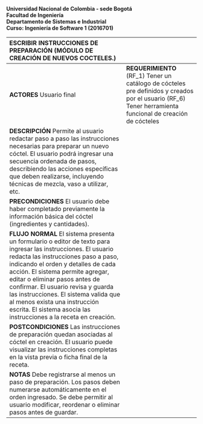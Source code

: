   
**Universidad Nacional de Colombia \- sede Bogotá**  
**Facultad de Ingeniería**  
**Departamento de Sistemas e Industrial**  
**Curso:  Ingeniería de Software 1 (2016701)**

| ESCRIBIR INSTRUCCIONES DE PREPARACIÓN (MÓDULO DE CREACIÓN DE NUEVOS COCTELES.) |  |
| :---- | :---- |
| **ACTORES** Usuario final  | **REQUERIMIENTO** (RF\_1) Tener un catálogo de cócteles pre definidos y creados por el usuario (RF\_6) Tener herramienta funcional de creación de cócteles |
| **DESCRIPCIÓN** Permite al usuario redactar paso a paso las instrucciones necesarias para preparar un nuevo cóctel. El usuario podrá ingresar una secuencia ordenada de pasos, describiendo las acciones específicas que deben realizarse, incluyendo técnicas de mezcla, vaso a utilizar, etc. |  |
| **PRECONDICIONES** El usuario debe haber completado previamente la información básica del cóctel (ingredientes y cantidades). |  |
| **FLUJO NORMAL** El sistema presenta un formulario o editor de texto para ingresar las instrucciones. El usuario redacta las instrucciones paso a paso, indicando el orden y detalles de cada acción. El sistema permite agregar, editar o eliminar pasos antes de confirmar. El usuario revisa y guarda las instrucciones. El sistema valida que al menos exista una instrucción escrita. El sistema asocia las instrucciones a la receta en creación. |  |
| **POSTCONDICIONES** Las instrucciones de preparación quedan asociadas al cóctel en creación. El usuario puede visualizar las instrucciones completas en la vista previa o ficha final de la receta. |  |
| **NOTAS** Debe registrarse al menos un paso de preparación. Los pasos deben numerarse automáticamente en el orden ingresado. Se debe permitir al usuario modificar, reordenar o eliminar pasos antes de guardar. |  |

